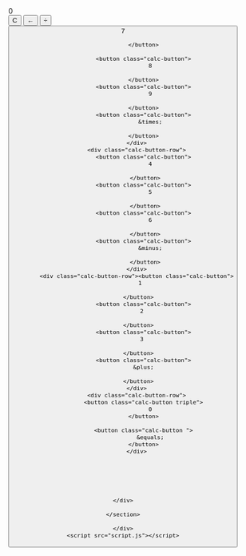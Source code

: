<!DOCTYPE html>
<html lang="en">

<head>
    <meta charset="UTF-8" />
    <meta http-equiv="X-UA-Compatible" content="IE=edge" />
    <meta name="viewport" content="width=device-width, initial-scale=1.0" />
    <title>Calculadora</title>
    <link rel="stylesheet" href="style.css" />
</head>

<body>
    <div class="wrapper">
        <section class="screen">
            0
        </section>
        <section class="calc-buttons">
            <div class="calc-button-row">
                <button class="calc-button double ">
                    C
                </button>
                <button class="calc-button">
                    &larr;
                </button>
                <button class="calc-button">
                    &divide;
                </button>
            </div>
            <div class="calc-button-row">
                <button class="calc-button">
                    7

                </button>

                <button class="calc-button">
                    8
                    
                </button>
                <button class="calc-button">
                    9
                    
                </button>
                <button class="calc-button">
                    &times;

                </button>
            </div>
            <div class="calc-button-row">
                <button class="calc-button">
                    4

                 </button>
                <button class="calc-button">
                    5

                 </button>
                <button class="calc-button">
                    6

                 </button>
                <button class="calc-button">
                    &minus;

                 </button>
            </div>
            <div class="calc-button-row"><button class="calc-button">
              1

             </button>
                <button class="calc-button">
               2

             </button>
                <button class="calc-button">
               3

             </button>
                <button class="calc-button">
                &plus;

             </button>
            </div>
            <div class="calc-button-row">
                <button class="calc-button triple">
                    0
                </button>

                <button class="calc-button ">
                    &equals;
                </button>
            </div>






    </div>

    </section>

    </div>
    <script src="script.js"></script>
</body>

</html>
